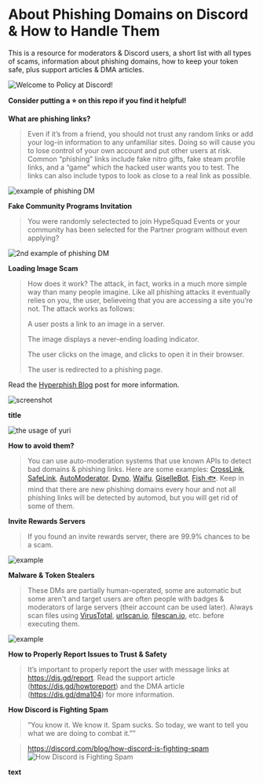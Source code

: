 # About Phishing Domains on Discord & How to Handle Them
This is a resource for moderators & Discord users, a short list with all types of scams, information about phishing domains, how to keep your token safe, plus support articles & DMA articles.

![Welcome to Policy at Discord!](https://images-ext-1.discordapp.net/external/wnhco0Jxc5iC7JHdZlW3ejzK-tn6EY19fejXMgTMyn4/https/miro.medium.com/max/1200/0%2AkF2QnaoPP31T5pxj?width=960&height=384)

**Consider putting a ⭐️ on this repo if you find it helpful!**

**What are phishing links?**

> Even if it’s from a friend, you should not trust any random links or add your log-in information to any unfamiliar sites. Doing so will cause you to lose control of your own account and put other users at risk. Common “phishing” links include fake nitro gifts, fake steam profile links, and a “game” which the hacked user wants you to test. The links can also include typos to look as close to a real link as possible. 

![example of phishing DM](https://i.imgur.com/zS2EPAU.png?width=480&height=192)

**Fake Community Programs Invitation**

> You were randomly selectected to join HypeSquad Events or your community has been selected for the Partner program without even applying?

![2nd example of phishing DM](https://images-ext-2.discordapp.net/external/tV1Dk9i7JAJNKWr_qinQ6jn5zZzU-PrFTxnD8EEwQQY/https/media.discordapp.net/attachments/870365789847429270/934302746667003925/unknown.png?width=931&height=664)

**Loading Image Scam**

> How does it work? The attack, in fact, works in a much more simple way than many people imagine. Like all phishing attacks it eventually relies on you, the user, believeing that you are accessing a site you’re not. The attack works as follows:
> 
> A user posts a link to an image in a server.
> 
> The image displays a never-ending loading indicator.
> 
> The user clicks on the image, and clicks to open it in their browser.
> 
> The user is redirected to a phishing page.

Read the [Hyperphish Blog](https://blog.hyperphish.com/articles/001-loading/) post for more information.

![screenshot](https://media.discordapp.net/attachments/888839159551258664/934896124496584804/unknown.png)

**title**

![the usage of yuri](https://media.discordapp.net/attachments/896764596348665857/934906518124503090/unknown.png?width=521&height=664)

**How to avoid them?**

> You can use auto-moderation systems that use known APIs to detect bad domains & phishing links. Here are some examples: [CrossLink](https://discord.com/oauth2/authorize?client_id=742711687777484871&permissions=103348038854&scope=bot%20applications.commands), [SafeLink](https://discord.com/oauth2/authorize?client_id=819742627032596480&permissions=268725318&scope=bot+applications.commands), [AutoModerator](https://discord.com/oauth2/authorize?client_id=847081327950168104&permissions=83968&scope=applications.commands%20bot), [Dyno](discord.com/oauth2/authorize?client_id=161660517914509312&scope=bot%20identify%20guilds%20applications.commands&response_type=code&permissions=2134207679), [Waifu](https://discord.com/oauth2/authorize?client_id=434556304661544960&scope=bot+applications.commands&permissions=403041526), [GiselleBot](https://discord.com/oauth2/authorize?client_id=356831787445387285&permissions=813034742&scope=bot), [Fish 🐟](https://discord.com/oauth2/authorize?client_id=892420397570592768&scope=bot%20applications.commands&permissions=268446726). Keep in mind that there are new phishing domains every hour and not all phishing links will be detected by automod, but you will get rid of some of them.


**Invite Rewards Servers**

> If you found an invite rewards server, there are 99.9% chances to be a scam.

![example](https://i.imgur.com/YUhgkpt.png)

**Malware & Token Stealers**

> These DMs are partially human-operated, some are automatic but some aren't and target users are often people with badges & moderators of large servers (their account can be used later). Always scan files using [VirusTotal](https://www.virustotal.com), [urlscan.io](https://urlscan.io), [filescan.io](https://www.filescan.io/scan), etc. before executing them.
> 
![example](https://i.imgur.com/L9dl5Y1.png)

**How to Properly Report Issues to Trust & Safety**

> It’s important to properly report the user with message links at https://dis.gd/report. Read the support article (https://dis.gd/howtoreport) and the DMA article (https://dis.gd/dma104) for more information.

**How Discord is Fighting Spam**
> ”You know it. We know it. Spam sucks. So today, we want to tell you what we are doing to combat it.””

> https://discord.com/blog/how-discord-is-fighting-spam
![How Discord is Fighting Spam](https://images-ext-2.discordapp.net/external/MJqE8I4deOWknsrajka6-BsdPFb6mvK9zsHvUms_ApQ/https/assets-global.website-files.com/5f9072399b2640f14d6a2bf4/618db6b2cf98f2d9aa324a53_image5.png?width=960&height=384)

**text**

